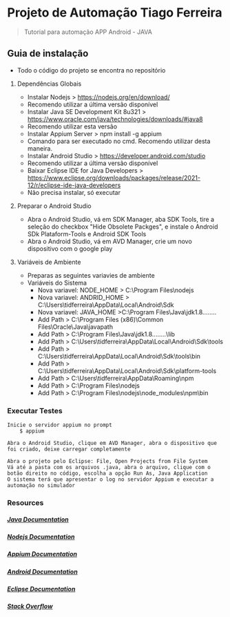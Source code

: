
# Projeto de Automação Tiago Ferreira
> Tutorial para automação APP Android - JAVA


## Guia de instalação
- Todo o código do projeto se encontra no repositório

1. Dependências Globais

    * Instalar Nodejs > https://nodejs.org/en/download/
    - Recomendo utilizar a última versão disponível
	
	* Instalar Java SE Development Kit 8u321 > https://www.oracle.com/java/technologies/downloads/#java8
    - Recomendo utilizar esta versão
	
	* Instalar Appium Server > npm install -g appium
    - Comando para ser executado no cmd. Recomendo utilizar desta maneira.
	
	* Instalar Android Studio > https://developer.android.com/studio
	- Recomendo utilizar a última versão disponível
	
	* Baixar Eclipse IDE for Java Developers > https://www.eclipse.org/downloads/packages/release/2021-12/r/eclipse-ide-java-developers
	- Não precisa instalar, só executar

    
2. Preparar o Android Studio
	* Abra o Android Studio, vá em SDK Manager, aba SDK Tools, tire a seleção do checkbox "Hide Obsolete Packges", e instale o Android SDk Plataform-Tools e Android SDK Tools
	* Abra o Android Studio, vá em AVD Manager, crie um novo dispositivo com o google play
		
3. Variáveis de Ambiente
	
	* Preparas as seguintes variavies de ambiente
	- Variáveis do Sistema
		* Nova variavel: NODE_HOME > C:\Program Files\nodejs 
		* Nova variavel: ANDRID_HOME > C:\Users\tidferreira\AppData\Local\Android\Sdk 
		* Nova variavel: JAVA_HOME >C:\Program Files\Java\jdk1.8........ 
		* Add Path > C:\Program Files (x86)\Common Files\Oracle\Java\javapath 
		* Add Path > C:\Program Files\Java\jdk1.8........\lib 
		* Add Path > C:\Users\tidferreira\AppData\Local\Android\Sdk\tools 
		* Add Path > C:\Users\tidferreira\AppData\Local\Android\Sdk\tools\bin 
		* Add Path > C:\Users\tidferreira\AppData\Local\Android\Sdk\platform-tools 
		* Add Path > C:\Users\tidferreira\AppData\Roaming\npm 
		* Add Path > C:\Program Files\nodejs 
		* Add Path > C:\Program Files\nodejs\node_modules\npm\bin


### Executar Testes
	Inicie o servidor appium no prompt
		$ appium
		
	Abra o Android Studio, clique em AVD Manager, abra o dispositivo que foi criado, deixe carregar completamente
	
	Abra o projeto pelo Eclipse: File, Open Projects from File System
	Vá até a pasta com os arquivos .java, abra o arquivo, clique com o botão direito no código, escolha a opção Run As, Java Application
	O sistema terá que apresentar o log no servidor Appium e executar a automação no simulador


### Resources

##### [Java Documentation](https://docs.oracle.com/javase/7/docs/api/)

##### [Nodejs Documentation](https://nodejs.org/en/docs/)

##### [Appium Documentation](https://appium.io/docs/en/about-appium/api/)

##### [Android Documentation](https://developer.android.com/docs)

##### [Eclipse Documentation](https://www.eclipse.org/documentation/)

##### [Stack Overflow](http://stackoverflow.com/)
